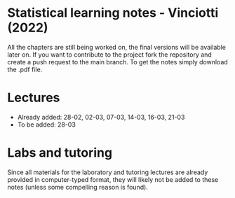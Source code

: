 # Statistical learning notes - Vinciotti (2022)
All the chapters are still being worked on, the final versions will be available later on.
If you want to contribute to the project fork the repository and create a push request to the main branch.
To get the notes simply download the .pdf file.

# Lectures
* Already added: 28-02, 02-03, 07-03, 14-03, 16-03, 21-03
* To be added: 28-03

# Labs and tutoring
Since all materials for the laboratory and tutoring lectures are already provided in computer-typed format, they will likely not be added to these notes (unless some compelling reason is found).
